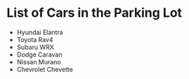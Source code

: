 # List of Cars in the Parking Lot

* Hyundai Elantra
* Toyota Rav4
* Subaru WRX
* Dodge Caravan
* Nissan Murano
* Chevrolet Chevette